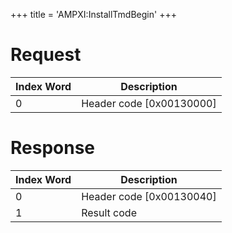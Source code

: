 +++
title = 'AMPXI:InstallTmdBegin'
+++

# Request

| Index Word | Description                |
|------------|----------------------------|
| 0          | Header code \[0x00130000\] |

# Response

| Index Word | Description                |
|------------|----------------------------|
| 0          | Header code \[0x00130040\] |
| 1          | Result code                |